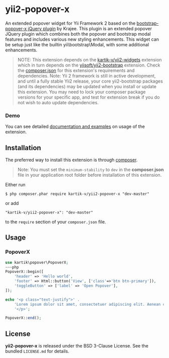 yii2-popover-x
=================

An extended popover widget for Yii Framework 2 based on the [bootstrap-popover-x jQuery plugin](http://plugins.krajee.com/popover-x) by Krajee. This plugin
is an extended popover JQuery plugin which combines both the popover and bootstrap modal features and includes various new styling enhancements. This widget
can be setup just like the builtin yii\bootstrap\Modal, with some additional enhancements.

> NOTE: This extension depends on the [kartik-v/yii2-widgets](https://github.com/kartik-v/yii2-widgets) extension which in turn depends on the 
[yiisoft/yii2-bootstrap](https://github.com/yiisoft/yii2/tree/master/extensions/bootstrap) extension. Check the 
[composer.json](https://github.com/kartik-v/yii2-popover-x/blob/master/composer.json) for this extension's requirements and dependencies. 
Note: Yii 2 framework is still in active development, and until a fully stable Yii2 release, your core yii2-bootstrap packages (and its dependencies) 
may be updated when you install or update this extension. You may need to lock your composer package versions for your specific app, and test 
for extension break if you do not wish to auto update dependencies.

### Demo
You can see detailed [documentation and examples](http://demos.krajee.com/popover-x) on usage of the extension.

## Installation

The preferred way to install this extension is through [composer](http://getcomposer.org/download/).

> Note: You must set the `minimum-stability` to `dev` in the **composer.json** file in your application root folder before installation of this extension.

Either run

```
$ php composer.phar require kartik-v/yii2-popover-x "dev-master"
```

or add

```
"kartik-v/yii2-popover-x": "dev-master"
```

to the ```require``` section of your `composer.json` file.

## Usage

### PopoverX

```php
use kartik\popover\PopoverX;
~~~php
PopoverX::begin([
    'header' => 'Hello world',
    'footer' => Html::button('View', ['class'=>'btn btn-primary']),
    'toggleButton' => ['label' => 'Open Popover'],
]);

echo '<p class="text-justify">' .
    'Lorem ipsum dolor sit amet, consectetuer adipiscing elit. Aenean commodo ligula eget dolor.' . 
    '</p>';

PopoverX::end();
```

## License

**yii2-popover-x** is released under the BSD 3-Clause License. See the bundled `LICENSE.md` for details.